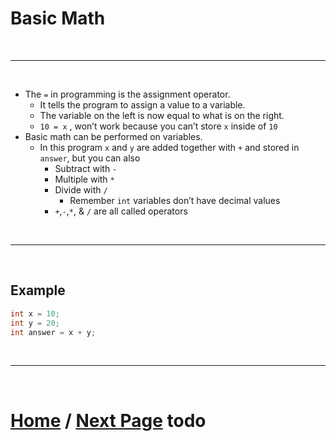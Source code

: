 # Basic Math

<br>

***

<br>

- The `=` in programming is the assignment operator.
  - It tells the program to assign a value to a variable.
  - The variable on the left is now equal to what is on the right.
  - `10 = x` , won’t work because you can’t store `x` inside of `10` 
- Basic math can be performed on variables.
  - In this program `x` and `y` are added together with `+` and stored in `answer`, but you can also
    - Subtract with `-`
    - Multiple with `*`
    - Divide with `/` 
      - Remember `int` variables don’t have decimal values
    - `+`,`-`,`*`, & `/` are all called operators

<br>

***

<br>

## Example

````Java
int x = 10;
int y = 20;
int answer = x + y;
````

<br>

***

<br>

# [Home]() / [Next Page]() todo

